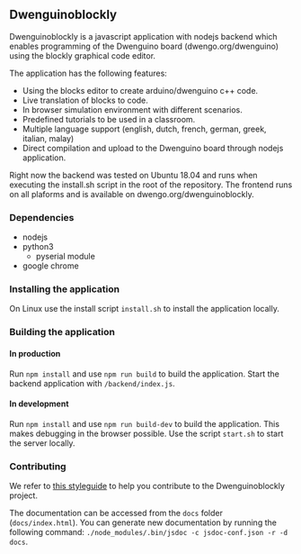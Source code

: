 ## Dwenguinoblockly

Dwenguinoblockly is a javascript application with nodejs backend which enables programming of the Dwenguino board (dwengo.org/dwenguino) using the blockly graphical code editor.

The application has the following features:

* Using the blocks editor to create arduino/dwenguino c++ code.
* Live translation of blocks to code.
* In browser simulation environment with different scenarios.
* Predefined tutorials to be used in a classroom.
* Multiple language support (english, dutch, french, german, greek, italian, malay)
* Direct compilation and upload to the Dwenguino board through nodejs application.


Right now the backend was tested on Ubuntu 18.04 and runs when executing the install.sh script in the root of the repository.
The frontend runs on all plaforms and is available on dwengo.org/dwenguinoblockly.


### Dependencies

* nodejs
* python3
    * pyserial module
* google chrome

### Installing the application

On Linux use the install script `install.sh` to install the application locally.

### Building the application

#### In production

Run `npm install` and use `npm run build` to build the application. Start the backend application with `/backend/index.js`.

#### In development

Run `npm install` and use `npm run build-dev` to build the application. This makes debugging in the browser possible. Use the script `start.sh` to start the server locally.

### Contributing

We refer to [this styleguide](https://google.github.io/styleguide/jsguide.html) to help you contribute to the Dwenguinoblockly project. 

The documentation can be accessed from the `docs` folder (`docs/index.html`). You can generate new documentation by running the following command: `./node_modules/.bin/jsdoc -c jsdoc-conf.json -r -d docs`.


